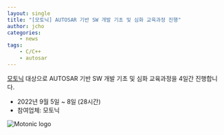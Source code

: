 ```yaml
---
layout: single
title: "[모토닉] AUTOSAR 기반 SW 개발 기초 및 심화 교육과정 진행"
author: jcho
categories: 
    - news
tags: 
    - C/C++
    - autosar
---
```


[모토닉](https://www.motonic.com/) 대상으로 AUTOSAR 기반 SW 개발 기초 및 심화 교육과정을 4일간 진행합니다.
- 2022년 9월 5일 ~ 8일 (28시간)
- 참여업체: 모토닉

![Motonic logo](/assets/img/post/motonic_logo.png)


